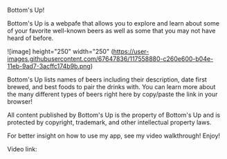Bottom's Up!

Bottom's Up is a webpafe that allows you to explore and learn about some of your favorite well-known beers as well as some that you may not have heard of before.

![image] height="250" width="250" (https://user-images.githubusercontent.com/67647836/117558880-c260e600-b04e-11eb-9ad7-3acffc174b9b.png)


Bottom's Up lists names of beers including their description, date first brewed, and best foods to pair the drinks with. You can learn more about the many different types of beers right here by copy/paste the link in your browser!

All content published by Bottom's Up is the property of Bottom's Up and is protected by copyright, trademark, and other intellectual property laws.

For better insight on how to use my app, see my video walkthrough! Enjoy!

Video link:
